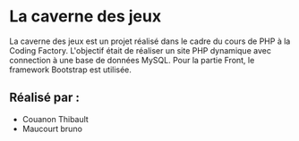# La caverne des jeux

La caverne des jeux est un projet réalisé dans le cadre du cours de PHP à la Coding Factory. L'objectif était de réaliser un site PHP dynamique avec connection à une base de données MySQL. Pour la partie Front, le framework Bootstrap est utilisée.

## Réalisé par :

- Couanon Thibault
- Maucourt bruno